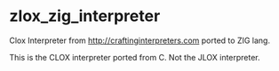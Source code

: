 # zlox_zig_interpreter
Clox Interpreter from http://craftinginterpreters.com ported to ZIG lang.

This is the CLOX interpreter ported from C. Not the JLOX interpreter.
